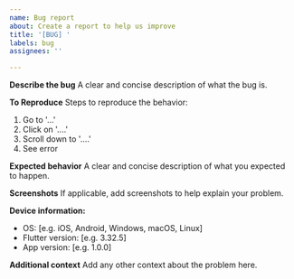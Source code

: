```yaml
---
name: Bug report
about: Create a report to help us improve
title: '[BUG] '
labels: bug
assignees: ''

---
```


**Describe the bug**
A clear and concise description of what the bug is.

**To Reproduce**
Steps to reproduce the behavior:
1. Go to '...'
2. Click on '....'
3. Scroll down to '....'
4. See error

**Expected behavior**
A clear and concise description of what you expected to happen.

**Screenshots**
If applicable, add screenshots to help explain your problem.

**Device information:**
 - OS: [e.g. iOS, Android, Windows, macOS, Linux]
 - Flutter version: [e.g. 3.32.5]
 - App version: [e.g. 1.0.0]

**Additional context**
Add any other context about the problem here.
